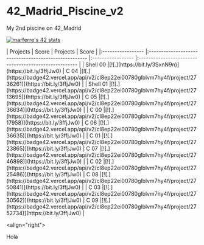 # 42_Madrid_Piscine_v2

My 2nd piscine on 42_Madrid

[![marferre's 42 stats](https://badge42.vercel.app/api/v2/cl8ep22ei00780glblvm7hy4f/stats?cursusId=9&coalitionId=piscine)](https://github.com/JaeSeoKim/badge42)

<p align="left">
| Projects          | Score                                                 | Projects          | Score                                                 |
|:----------------- |:----------------------------------------------------- |:----------------- |:----------------------------------------------------- |
| Shell 00          |[![.](https://bit.ly/3SxnN9n)](https://bit.ly/3ffjJw0) | C 04              |[![.](https://badge42.vercel.app/api/v2/cl8ep22ei00780glblvm7hy4f/project/2736261)](https://bit.ly/3ffjJw0) |
| Shell 01          |[![.](https://badge42.vercel.app/api/v2/cl8ep22ei00780glblvm7hy4f/project/2713695)](https://bit.ly/3ffjJw0) | C 05              |[![.](https://badge42.vercel.app/api/v2/cl8ep22ei00780glblvm7hy4f/project/2736634)](https://bit.ly/3ffjJw0) |
| C 00              |[![.](https://badge42.vercel.app/api/v2/cl8ep22ei00780glblvm7hy4f/project/2717958)](https://bit.ly/3ffjJw0) | C 06              |[![.](https://badge42.vercel.app/api/v2/cl8ep22ei00780glblvm7hy4f/project/2736635)](https://bit.ly/3ffjJw0) |
| C 01              |[![.](https://badge42.vercel.app/api/v2/cl8ep22ei00780glblvm7hy4f/project/2723865)](https://bit.ly/3ffjJw0) | C 07              |[![.](https://badge42.vercel.app/api/v2/cl8ep22ei00780glblvm7hy4f/project/2746898)](https://bit.ly/3ffjJw0) |
| C 02              |[![.](https://badge42.vercel.app/api/v2/cl8ep22ei00780glblvm7hy4f/project/2725486)](https://bit.ly/3ffjJw0) | C 08              |[![.](https://badge42.vercel.app/api/v2/cl8ep22ei00780glblvm7hy4f/project/2750841)](https://bit.ly/3ffjJw0) |
| C 03              |[![.](https://badge42.vercel.app/api/v2/cl8ep22ei00780glblvm7hy4f/project/2730562)](https://bit.ly/3ffjJw0) | C 09              |[![.](https://badge42.vercel.app/api/v2/cl8ep22ei00780glblvm7hy4f/project/2752734)](https://bit.ly/3ffjJw0) |

<align="right">

Hola
  
</p>
